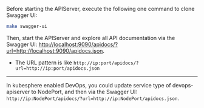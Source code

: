 Before starting the APIServer, execute the following one command to clone Swagger UI:

```bash
make swagger-ui
```

Then, start the APIServer and explore all API documentation via the Swagger UI: <http://localhost:9090/apidocs/?url=http://localhost:9090/apidocs.json>.
 

* The URL pattern is like `http://ip:port/apidocs/?url=http://ip:port/apidocs.json`

---
In kubesphere enabled DevOps, you could update service type of devops-apiserver to NodePort, and then via the Swagger UI: `http://ip:NodePort/apidocs/?url=http://ip:NodePort/apidocs.json`.

